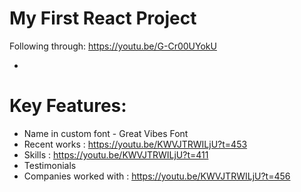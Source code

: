 # My First React Project

Following through: 
https://youtu.be/G-Cr00UYokU

* 

# Key Features:
* Name in custom font - Great Vibes Font
* Recent works : https://youtu.be/KWVJTRWILjU?t=453
* Skills : https://youtu.be/KWVJTRWILjU?t=411
* Testimonials
* Companies worked with : https://youtu.be/KWVJTRWILjU?t=456
